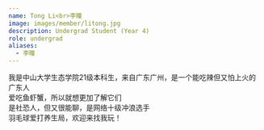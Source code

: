 ```yaml
---
name: Tong Li<br>李曈
image: images/member/litong.jpg
description: Undergrad Student (Year 4)
role: undergrad
aliases:
  - 李曈
---
```


<centre>
我是中山大学生态学院21级本科生，来自广东广州，是一个能吃辣但又怕上火的广东人<br>
爱吃鱼虾蟹，所以就想更加了解它们<br>
是社恐人，但又很能聊，是网络十级冲浪选手<br>
羽毛球爱打养生局，欢迎来找我玩！
</centre>
